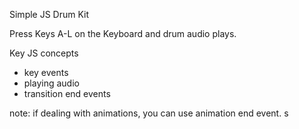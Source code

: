Simple JS Drum Kit 

Press Keys A-L on the Keyboard and drum audio plays. 

Key JS concepts
- key events
- playing audio 
- transition end events

note: if dealing with animations, you can use animation end event. s